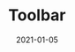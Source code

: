 ---
title: "Toolbar"
date: 2021-01-05
weight: 2
description: >
  The toolbar of the VSE is by default located at the very left of the editor.
---